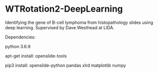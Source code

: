 # WTRotation2-DeepLearning
Identifying the gene of B-cell lymphoma from histopathology slides using deep learning. Supervised by Dave Westhead at LIDA.

Dependencies:

python 3.6.9

apt-get install:
  openslide-tools

pip3 install:
  openslide-python
  pandas
  xlrd
  matplotlib
  numpy
